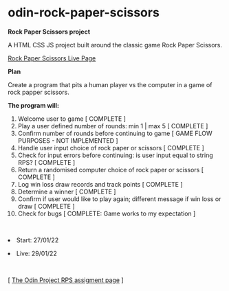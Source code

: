 # odin-rock-paper-scissors

<p><strong>Rock Paper Scissors project</strong></p>
A HTML CSS JS project built around the classic game Rock Paper Scissors.</p>

<p><a href="https://mattxmade.github.io/odin-rock-paper-scissors/">Rock Paper Scissors Live Page</a></p>

<p><strong>Plan</strong></p>
<p>Create a program that pits a human player vs the computer in a game of rock papper scissors.</p>
<strong>The program will:</strong>
<ol>
  <li>Welcome user to game [ COMPLETE ]</li>
  <li>Play a user defined number of rounds: min 1 | max 5 [ COMPLETE ]</li>
  <li>Confirm number of rounds before continuing to game [ GAME FLOW PURPOSES - NOT IMPLEMENTED ]</li>
  <li>Handle user input choice of rock paper or scissors [ COMPLETE ]</li>
  <li>Check for input errors before continuing: is user input equal to string RPS? [ COMPLETE ]</li>
  <li>Return a randomised computer choice of rock paper or scissors [ COMPLETE ]</li>
  <li>Log win loss draw records and track points [ COMPLETE ]</li>
  <li>Determine a winner [ COMPLETE ]</li>
  <li>Confirm if user would like to play again; different message if win loss or draw [ COMPLETE ]</li>
  <li>Check for bugs [ COMPLETE: Game works to my expectation ]</li>
</ol>

<br>
<p><li>Start: 27/01/22</li></p>
<p><li> Live: 29/01/22</li></p>

<br>
<p>[ <a href="https://www.theodinproject.com/paths/foundations/courses/foundations/lessons/rock-paper-scissors#assignment">The Odin Project RPS assigment page</a> ]</p>